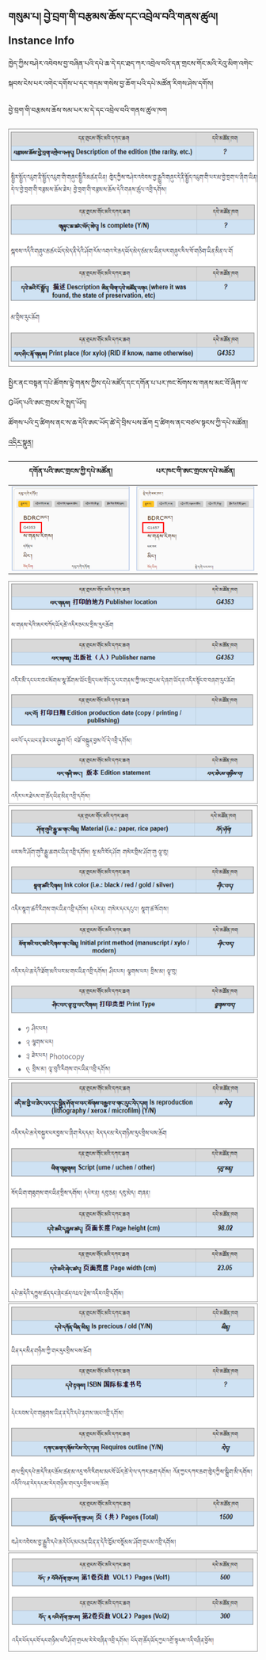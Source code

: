 ## གསུམ་པ། བྱེ་བྲག་གི་བརྩམས་ཆོས་དང་འབྲེལ་བའི་གནས་ཚུལ། Instance Info

ཁྱེད་ཀྱིས་བཤེར་འབེབས་བྱ་བཞིན་པའི་དཔེ་ཆ་དེ་དང་ཐད་ཀར་འབྲེལ་བའི་དན་གྲངས་གོང་མའི་རེའུ་མིག་འགེང་སྐབས་ངེས་པར་འགེང་དགོས་པ་དང་གདམ་གསེས་བྱ་ཆོག་པའི་དཔེ་མཚོན་རིགས་ཤེས་དགོས། 

བྱེ་བྲག་གི་བརྩམས་ཆོས་སམ་པར་མ་དེ་དང་འབྲེལ་བའི་གནས་ཚུལ་ཁག

<img src="https://github.com/buda-base/budax/blob/master/howtoguides/DIG08/images/001.PNG" height="480" width="550" >

སྤྱིར་ནང་བསྟན་དཔེ་ཚོགས་ལྟེ་གནས་ཀྱིས་དཔེ་མཛོད་དང་དགོན་པ་པར་ཁང་སོགས་ས་གནས་མང་བོ་ཞིག་ལ་Gཡོད་པའི་ཨང་གྲངས་རེ་སྤྲད་ཡོད། <br />ཚོགས་པའི་དྲ་ཚིགས་ནང་ས་ཆ་དེའི་ཨང་ཡོད་ཚེ་དེ་བྲིས་པས་ཆོག དྲ་ཚིགས་ནང་བཙལ་སྟངས་ཀྱི་དཔེ་མཚོན། [འདིར་སྣུན།](https://www.tbrc.org/?locale=bo#!rid=G4353)

| དགོན་པའི་ཨང་གྲངས་ཀྱི་དཔེ་མཚོན། | པར་ཁང་གི་ཨང་གྲངས་དཔེ་མཚོན།
| - | -
| <img src="https://github.com/buda-base/budax/blob/master/howtoguides/DIG08/images/002a.png" height="170" width="270" > | <img src="https://github.com/buda-base/budax/blob/master/howtoguides/DIG08/images/002b.png" height="170" width="270" > |

<img src="https://github.com/buda-base/budax/blob/master/howtoguides/DIG08/images/003.PNG" height="450" width="550" > <br />
<img src="https://github.com/buda-base/budax/blob/master/howtoguides/DIG08/images/004.PNG" height="550" width="550" > <br />
<img src="https://github.com/buda-base/budax/blob/master/howtoguides/DIG08/images/005.PNG" height="450" width="550" > <br />
<img src="https://github.com/buda-base/budax/blob/master/howtoguides/DIG08/images/006.PNG" height="500" width="550" > <br />
<img src="https://github.com/buda-base/budax/blob/master/howtoguides/DIG08/images/007.PNG" height="200" width="550" > <br />


